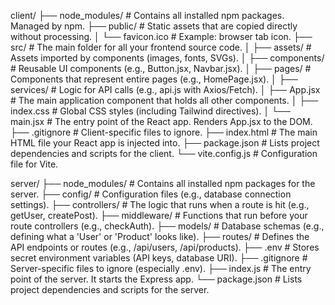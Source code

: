 client/
├── node_modules/       # Contains all installed npm packages. Managed by npm.
├── public/             # Static assets that are copied directly without processing.
│   └── favicon.ico     # Example: browser tab icon.
├── src/                # The main folder for all your frontend source code.
│   ├── assets/         # Assets imported by components (images, fonts, SVGs).
│   ├── components/     # Reusable UI components (e.g., Button.jsx, Navbar.jsx).
│   ├── pages/          # Components that represent entire pages (e.g., HomePage.jsx).
│   ├── services/       # Logic for API calls (e.g., api.js with Axios/Fetch).
│   ├── App.jsx         # The main application component that holds all other components.
│   ├── index.css       # Global CSS styles (including Tailwind directives).
│   └── main.jsx        # The entry point of the React app. Renders App.jsx to the DOM.
├── .gitignore          # Client-specific files to ignore.
├── index.html          # The main HTML file your React app is injected into.
├── package.json        # Lists project dependencies and scripts for the client.
└── vite.config.js      # Configuration file for Vite.

server/
├── node_modules/       # Contains all installed npm packages for the server.
├── config/             # Configuration files (e.g., database connection settings).
├── controllers/        # The logic that runs when a route is hit (e.g., getUser, createPost).
├── middleware/         # Functions that run before your route controllers (e.g., checkAuth).
├── models/             # Database schemas (e.g., defining what a 'User' or 'Product' looks like).
├── routes/             # Defines the API endpoints or routes (e.g., /api/users, /api/products).
├── .env                # Stores secret environment variables (API keys, database URI).
├── .gitignore          # Server-specific files to ignore (especially .env).
├── index.js            # The entry point of the server. It starts the Express app.
└── package.json        # Lists project dependencies and scripts for the server.